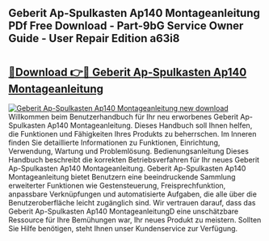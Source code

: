 ## Geberit Ap-Spulkasten Ap140 Montageanleitung PDf Free Download - Part-9bG Service Owner Guide - User Repair Edition a63i8

# <h2><a href="http://df89tlw.blite.top/?on=Geberit+Ap-Spulkasten+Ap140+Montageanleitung">🔗Download 👉🔴 Geberit Ap-Spulkasten Ap140 Montageanleitung</a></h2>

[![Geberit Ap-Spulkasten Ap140 Montageanleitung new download](https://i.imgur.com/lujVjoI.png)](http://df89tlw.blite.top/?on=Geberit+Ap-Spulkasten+Ap140+Montageanleitung)
Willkommen beim Benutzerhandbuch für Ihr neu erworbenes Geberit Ap-Spulkasten Ap140 Montageanleitung. Dieses Handbuch soll Ihnen helfen, die Funktionen und Fähigkeiten Ihres Produkts zu beherrschen. Im Inneren finden Sie detaillierte Informationen zu Funktionen, Einrichtung, Verwendung, Wartung und Problemlösung. Bedienungsanleitung Dieses Handbuch beschreibt die korrekten Betriebsverfahren für Ihr neues Geberit Ap-Spulkasten Ap140 Montageanleitung. Geberit Ap-Spulkasten Ap140 Montageanleitung bietet Benutzern eine beeindruckende Sammlung erweiterter Funktionen wie Gestensteuerung, Freisprechfunktion, anpassbare Verknüpfungen und automatisierte Aufgaben, die alle über die Benutzeroberfläche leicht zugänglich sind. Wir vertrauen darauf, dass das Geberit Ap-Spulkasten Ap140 MontageanleitungD eine unschätzbare Ressource für Ihre Bemühungen war, Ihr neues Produkt zu meistern. Sollten Sie Hilfe benötigen, steht Ihnen unser Kundenservice zur Verfügung.
